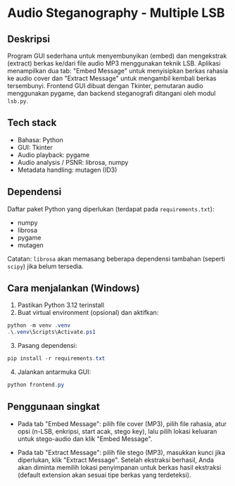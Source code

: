 # Audio Steganography - Multiple LSB

Deskripsi
-
Program GUI sederhana untuk menyembunyikan (embed) dan mengekstrak (extract) berkas ke/dari file audio MP3 menggunakan teknik LSB. Aplikasi menampilkan dua tab: "Embed Message" untuk menyisipkan berkas rahasia ke audio cover dan "Extract Message" untuk mengambil kembali berkas tersembunyi. Frontend GUI dibuat dengan Tkinter, pemutaran audio menggunakan pygame, dan backend steganografi ditangani oleh modul `lsb.py`.

Tech stack
-
- Bahasa: Python
- GUI: Tkinter
- Audio playback: pygame
- Audio analysis / PSNR: librosa, numpy
- Metadata handling: mutagen (ID3)

Dependensi
-
Daftar paket Python yang diperlukan (terdapat pada `requirements.txt`):
- numpy
- librosa
- pygame
- mutagen

Catatan: `librosa` akan memasang beberapa dependensi tambahan (seperti `scipy`) jika belum tersedia.

Cara menjalankan (Windows)
-
1. Pastikan Python 3.12 terinstall
2. Buat virtual environment (opsional) dan aktifkan:

```powershell
python -m venv .venv
.\.venv\Scripts\Activate.ps1
```

3. Pasang dependensi:

```powershell
pip install -r requirements.txt
```

4. Jalankan antarmuka GUI:

```powershell
python frontend.py
```

Penggunaan singkat
-
- Pada tab "Embed Message": pilih file cover (MP3), pilih file rahasia, atur opsi (n-LSB, enkripsi, start acak, stego key), lalu pilih lokasi keluaran untuk stego-audio dan klik "Embed Message".

- Pada tab "Extract Message": pilih file stego (MP3), masukkan kunci jika diperlukan, klik "Extract Message". Setelah ekstraksi berhasil, Anda akan diminta memilih lokasi penyimpanan untuk berkas hasil ekstraksi (default extension akan sesuai tipe berkas yang terdeteksi).
